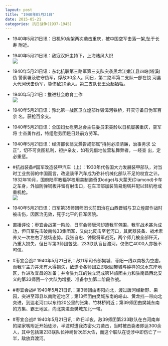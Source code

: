 ```yaml
---
layout: post
title: "1940年05月21日"
date: 2015-05-21
categories: 抗日战争(1937-1945)
---
```


<meta name="referrer" content="no-referrer" />

- 1940年5月21日讯：日机50余架两次袭击重庆，被中国空军击落一架,坠于长寿 附近。 

- 1940年5月21日讯：敌寇汉奸主持下，上海赌风大炽 <br/><img src="https://ww1.sinaimg.cn/large/aca367d8jw1esc6tb5958j20920bxgmj.jpg" />

- 1940年5月21日讯：东北抗联第三路军第三支队突袭黑龙江嫩江县四站(塔溪)伪 警察署及驻守伪军，俘敌30余人。同日，第二路军第二支队一部在饶 河县大代河伏击伪军，毙伤敌20余人。第二支队长王汝起牺牲。 

- 1940年5月21日：推进社会教育工作 <br/><img src="https://ww1.sinaimg.cn/large/aca367d8jw1esc52lamj7j21220hp7bd.jpg" />

- 1940年5月21日讯：豫北第一战区卫立煌部炸毁漳河铁桥，歼灭守备日伪军百余 名，获枪百余支。 

- 1940年5月21日讯：全国妇女慰劳总会主任委员宋美龄以日机屡袭重庆，空军将 士奋勇作战，特组慰劳团是日赴前方劳军。 

- 1940年5月21日讯：经济部长翁文灏告戒部属“持躬必须清廉，治事务求 公正”，切不可贪图私利，袒护亲友，如有凭借地位营私舞弊者，一经查 出，定必重惩。 

- #抗战装备#国军改造裝甲汽车（上）：1930年代各国大力发展装甲部队，对当时工业贫弱的中国而言，改造装甲汽车成为弥补机械化部队不足的权宜之计。1932年10月，国府陆军教辎学校用美制道奇(Dodge)与大蒙天(Diamond)卡车之车身，外加防弹钢板并留有射击口，在车顶部加装简易炮塔并配以轻机枪或重机枪。 <br/><img src="https://ww1.sinaimg.cn/large/aca367d8gw1esbpemz17fj20i30d2q41.jpg" />

- 1940年5月21日讯：日军第35师团师团长前田治在山西晋城与卫立煌部作战时被击伤，因医治无效，死于北平的日军医院。 

- 直播评论：枣宜会战第一阶段，日军会师唐河却遭我军包围，我军战术甚为成功，但日军先击破南线33集团军，又向北反击至老河口，其武器装备、战术素养又一次左右了战场态势。我张自忠、钟毅将军战死，两个师几被全部歼灭，乃重大损失，但日军第3师团苦战，233联队盲目渡河，仅伤亡4000人亦极不可信。 

- #枣宜会战# 1940年5月21日讯：敌11军司令部樊城、枣阳一线以南极为空虚，而我军主力并未有大得损失，敌遂令各师团立即返回樊城与钟祥的汉水东岸地区，作进攻宜昌的准备；并令驻九江的独立混成第14旅团主力和驻南昌西北安义的第33师团一个大队为增援、准备参加第二阶段作战。 

- #枣宜会战# 1940年5月21日讯：第3师团由枣阳向北，渡过唐河经新野、果园，突进至邓县以南附近地区；第13师团由樊城东南的峪山、黄龙挡一带向北突进，到达老河口以东约20公里的张集、竹林桥附近；第39师团由樊城东南的方集、霸王地区，向北突进至樊城东北一带。 

- #枣宜会战# 1940年5月21日讯：昨日半夜，敌39师团第233联队在白河南岸的梁家嘴附近开始徒涉，半渡时遭我浓密火力袭击，当时被击毙者即达300余人，其中包括第233联队长神崎哲次郎大佐，而这个联队在徒涉中即伤亡了一半，敌放弃渡河。 


